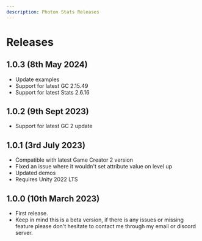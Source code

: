 ```yaml
---
description: Photon Stats Releases
---
```


# Releases

## 1.0.3 (8th May 2024)

* Update examples
* Support for latest GC 2.15.49&#x20;
* Support for latest Stats 2.6.16

## 1.0.2 (9th Sept 2023)

* Support for latest GC 2 update

## 1.0.1 (3rd July 2023)

* Compatible with latest Game Creator 2 version
* Fixed an issue where it wouldn't set attribute value on level up
* Updated demos
* Requires Unity 2022 LTS

## 1.0.0 (10th March 2023)

* First release.
* Keep in mind this is a beta version, if there is any issues or missing feature please don't hesitate to contact me through my email or discord server.

